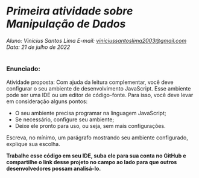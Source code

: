 # ***Primeira atividade sobre Manipulação de Dados***
_Aluno: Vinícius Santos Lima  E-mail: viniciussantoslima2003@gmail.com<br>Data: 21 de julho de 2022_
#  

### Enunciado: 

Atividade proposta: Com ajuda da leitura complementar, você deve configurar o seu ambiente de desenvolvimento JavaScript. Esse ambiente pode ser uma IDE ou um editor de código-fonte. Para isso, você deve levar em consideração alguns pontos:<br>

- O seu ambiente precisa programar na linguagem JavaScript;
- Se necessário, configure seu ambiente;
- Deixe ele pronto para uso, ou seja, sem mais configurações. 

Escreva, no mínimo, um parágrafo mostrando seu ambiente configurado, explique sua escolha.<br>

**Trabalhe esse código em seu IDE, suba ele para sua conta no GitHub e compartilhe o link desse projeto no campo ao lado para que outros desenvolvedores possam analisá-lo.**
